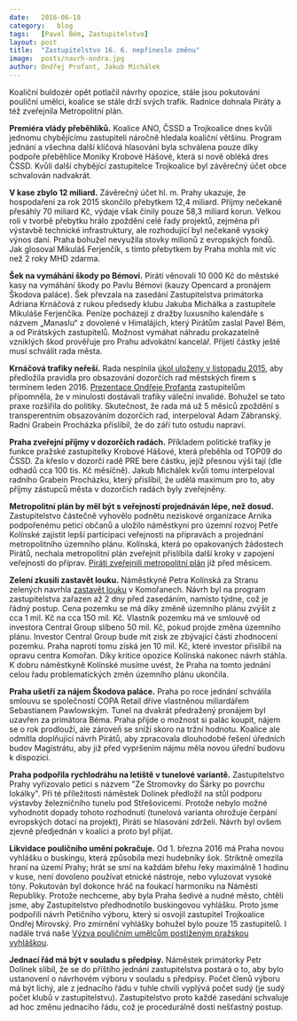 ```yaml
---
date:	2016-06-18
category:	blog
tags:	[Pavel Bém, Zastupitelstvo]
layout:	post
title:	"Zastupitelstvo 16. 6. nepřineslo změnu"
image:	posts/navrh-ondra.jpg
author: Ondřej Profant, Jakub Michálek
---
```


Koaliční buldozér opět potlačil návrhy opozice, stále jsou pokutováni pouliční umělci, koalice se stále drží svých trafik. Radnice dohnala Piráty a též zveřejnila Metropolitní plán.

**Premiéra vlády přeběhlíků.** Koalice ANO, ČSSD a Trojkoalice dnes kvůli jednomu chybějícímu zastupiteli náročně hledala koaliční většinu. Program jednání a všechna další klíčová hlasování byla schválena pouze díky podpoře přeběhlice Moniky Krobové Hášové, která si nově obléká dres ČSSD. Kvůli další chybějící zastupitelce Trojkoalice byl závěrečný účet obce schvalován nadvakrát.  

**V kase zbylo 12 miliard.** Závěrečný účet hl. m. Prahy ukazuje, že hospodaření za rok 2015 skončilo přebytkem 12,4 miliard. Příjmy nečekaně přesáhly 70 miliard Kč, výdaje však činily pouze 58,3 miliard korun. Velkou roli v tvorbě přebytku hrálo zpoždění celé řady projektů, zejména při výstavbě technické infrastruktury, ale rozhodující byl nečekaně vysoký výnos daní. Praha bohužel nevyužila stovky milionů z evropských fondů. Jak glosoval Mikuláš Ferjenčík, s tímto přebytkem by Praha mohla mít víc než 2 roky MHD zdarma.

**Šek na vymáhání škody po Bémovi.** Piráti věnovali 10 000 Kč do městské kasy na vymáhání škody po Pavlu Bémovi (kauzy Opencard a pronájem Škodova paláce). Šek převzala na zasedání Zastupitelstva primátorka Adriana Krnáčová z rukou předsedy klubu Jakuba Michálka a zastupitele Mikuláše Ferjenčíka. Peníze pocházejí z dražby luxusního kalendáře s názvem „Manaslu“ z dovolené v Himalájích, který Pirátům zaslal Pavel Bém, a od Pirátských zastupitelů. Možnost vymáhat náhradu prokazatelně vzniklých škod prověřuje pro Prahu advokátní kancelář. Přijetí částky ještě musí schválit rada města.

**Krnáčová trafiky neřeší.** Rada nesplnila [úkol uloženy v listopadu 2015][trafiky], aby předložila pravidla pro obsazování dozorčích rad městských firem s termínem leden 2016. [Prezentace Ondřeje Profanta][prezentace] zastupitelům připomněla, že v minulosti dostávali trafiky váleční invalidé. Bohužel se tato praxe rozšířila do politiky. Skutečnost, že rada má už 5 měsíců zpoždění s transperentním obsazováním dozorčích rad, interpeloval Adam Zábranský. Radní Grabein Procházka přislíbil, že do září tuto ostudu napraví.

**Praha zveřejní příjmy v dozorčích radách.** Příkladem politické trafiky je funkce pražské zastupitelky Krobové Hášové, která přeběhla od TOP09 do ČSSD. Za křeslo v dozorčí radě PRE bere částku, jejíž přesnou výši tají (dle odhadů cca 100 tis. Kč měsíčně). Jakub Michálek kvůli tomu interpeloval radního Grabein Procházku, který přislíbil, že udělá maximum pro to, aby příjmy zástupců města v dozorčích radách byly zveřejněny.

**Metropolitní plán by měl být s veřejností projednáván lépe, než dosud.** Zastupitelstvo částečně vyhovělo podnětu neziskové organizace Arnika podpořenému peticí občanů a uložilo náměstkyni pro územní rozvoj Petře Kolínské zajistit lepší participaci veřejnosti na přípravách a projednání metropolitního územního plánu. Kolínská, která po opakovaných žádostech Pirátů, nechala metropolitní plán zveřejnit přislíbila další kroky v zapojení veřejnosti do příprav. [Piráti zveřejnili metropolitní plán][mup] již před měsícem.

**Zelení zkusili zastavět louku.** Náměstkyně Petra Kolínská za Stranu zelených navrhla [zastavět louku][louka] v Komořanech. Návrh byl na program zastupitelstva zařazen až 2 dny před zasedáním, namísto týdne, což je řádný postup. Cena pozemku se má díky změně územního plánu zvýšit z cca 1 mil. Kč na cca 150 mil. Kč. Vlastník pozemku má ve smlouvě od investora Central Group slíbeno 50 mil. Kč, pokud projde změna územního plánu. Investor Central Group bude mít zisk ze zbývající části zhodnocení pozemku. Praha naproti tomu získá jen 10 mil. Kč, které investor přislíbil na opravu centra Komořan. Díky kritice opozice Kolínská nakonec návrh stáhla. K dobru náměstkyně Kolínské musíme uvést, že Praha na tomto jednání celou řadu problematických změn územního plánu ukončila.

**Praha ušetří za nájem Škodova paláce.** Praha po roce jednání schválila smlouvu se společností COPA Retail dříve vlastněnou miliardářem Sebastianem Pawlowským. Tunel na dvakrát předražený pronájem byl uzavřen za primátora Béma. Praha přijde o možnost si palác koupit, nájem se o rok prodlouží, ale zároveň se sníží skoro na tržní hodnotu. Koalice ale odmítla doplňující návrh Pirátů, aby zpracovala dlouhodobé řešení úředních budov Magistrátu, aby již před vypršením nájmu měla novou úřední budovu k dispozici.

**Praha podpořila rychlodráhu na letiště v tunelové variantě.** Zastupitelstvo Prahy vyřizovalo petici s názvem "Ze Stromovky do Šárky po povrchu lokálky". Při té příležitosti náměstek Dolínek předložil na stůl podporu výstavby železničního tunelu pod Střešovicemi. Protože nebylo možné vyhodnotit dopady tohoto rozhodnutí (tunelová varianta ohrožuje čerpání evropských dotací na projekt), Piráti se hlasování zdrželi. Návrh byl ovšem zjevně předjednán v koalici a proto byl přijat.

**Likvidace pouličního umění pokračuje.** Od 1. března 2016 má Praha novou vyhlášku o buskingu, která způsobila mezi hudebníky šok. Striktně omezila hraní na území Prahy; hrát se smí na každám břehu řeky maximálně 1 hodinu v kuse, není dovoleno používat etnické nástroje, nebo vyluzovat vysoké tóny. Pokutován byl dokonce hráč na foukací harmoniku na Náměstí Republiky. Protože nechceme, aby byla Praha šedivé a nudné město, chtěli jsme, aby Zastupitelstvo předhodnotilo buskingovou vyhlášku. Proto jsme podpořili návrh Petičního výboru, který si osvojil zastupitel Trojkoalice Ondřej Mirovský. Pro zmírnění vyhlášky bohužel bylo pouze 15 zastupitelů. I nadále trvá naše [Výzva pouličním umělcům postiženým pražskou vyhláškou][busking].

**Jednací řád má být v souladu s předpisy.** Náměstek primátorky Petr Dolínek slíbil, že se do příštího jednání zastupitelstva postará o to, aby bylo ustanovení o návrhovém výboru v souladu s předpisy. Počet členů výboru má být lichý, ale z jednacího řádu v tuhle chvíli vyplývá počet sudý (je sudý počet klubů v zastupitelstvu). Zastupitelstvo proto každé zasedání schvaluje ad hoc změnu jednacího řádu, což je procedurálně dosti nešťastný postup.

[trafiky]: https://praha.pirati.cz/zakaz-trafik-od-ledna.html
[prezentace]: https://github.com/Kedrigern/prezentace-cs/blob/master/trafiky/trafikanti.pdf
[mup]: https://praha.pirati.cz/metropolitni-plan.html
[louka]: https://praha.pirati.cz/milionova-louka.html
[busking]: https://praha.pirati.cz/iniciativa-buskeru.html
